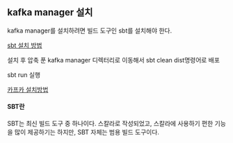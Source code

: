 ## kafka manager 설치

kafka manager를 설치하려면 빌드 도구인 sbt를 설치해야 한다.

[sbt 설치 방법](https://www.scala-sbt.org/download.html)

설치 후 압축 푼 kafka manager 디렉터리로 이동해서 sbt clean dist명령어로 배포

sbt run 실행 

[카프카 설치방법](https://bigdatalab.tistory.com/26)







#### SBT란

SBT는 최신 빌드 도구 중 하나이다. 스칼라로 작성되었고, 스칼라에 사용하기 편한 기능을 많이 제공하기는 하지만, SBT 자체는 범용 빌드 도구이다.